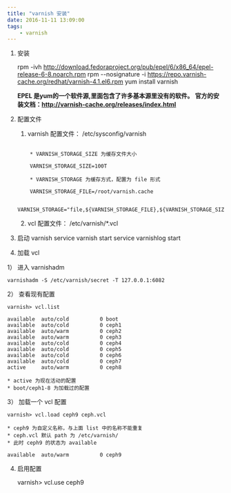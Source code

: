 ```yaml
---
title: "varnish 安装"
date: 2016-11-11 13:09:00
tags: 
	- varnish 
---
```


1. 安装

	rpm -ivh http://download.fedoraproject.org/pub/epel/6/x86_64/epel-release-6-8.noarch.rpm
	rpm --nosignature -i https://repo.varnish-cache.org/redhat/varnish-4.1.el6.rpm
	yum install varnish

	**EPEL 是yum的一个软件源,里面包含了许多基本源里没有的软件。**
  **官方的安装文档：http://varnish-cache.org/releases/index.html**
<!--more-->
2. 配置文件

	1) varnish 配置文件： /etc/sysconfig/varnish
	
	```

		* VARNISH_STORAGE_SIZE 为缓存文件大小
		
		VARNISH_STORAGE_SIZE=100T
		
		* VARNISH_STORAGE 为缓存方式，配置为 file 形式
		
		VARNISH_STORAGE_FILE=/root/varnish.cache
		
		VARNISH_STORAGE="file,${VARNISH_STORAGE_FILE},${VARNISH_STORAGE_SIZE}"
	```

	2) vcl 配置文件： /etc/varnish/*.vcl

3. 启动 varnish
	service varnish start
	service varnishlog start

4. 加载 vcl

1） 进入 varnishadm 

	varnishadm -S /etc/varnish/secret -T 127.0.0.1:6082

2） 查看现有配置

	varnish> vcl.list

	available  auto/cold          0 boot
	available  auto/cold          0 ceph1
	available  auto/warm          0 ceph2
	available  auto/warm          0 ceph3
	available  auto/cold          0 ceph4
	available  auto/cold          0 ceph5
	available  auto/cold          0 ceph6
	available  auto/cold          0 ceph7
	active     auto/warm          0 ceph8

	* active 为现在活动的配置
	* boot/ceph1-8 为加载过的配置

3） 加载一个 vcl 配置

	varnish> vcl.load ceph9 ceph.vcl
	
	* ceph9 为自定义名称，与上面 list 中的名称不能重复
	* ceph.vcl 默认 path 为 /etc/varnish/
	* 此时 ceph9 的状态为 available

	available  auto/warm          0 ceph9

4. 启用配置

	varnish> vcl.use ceph9
